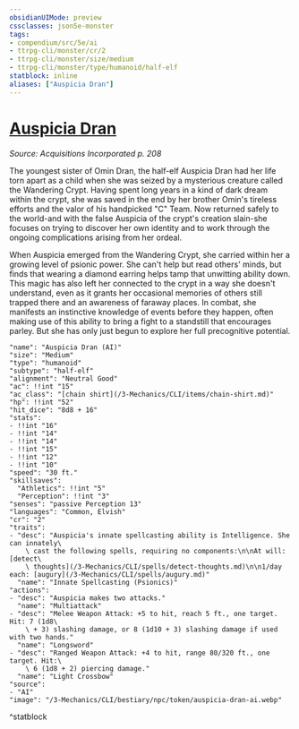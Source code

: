 ```yaml
---
obsidianUIMode: preview
cssclasses: json5e-monster
tags:
- compendium/src/5e/ai
- ttrpg-cli/monster/cr/2
- ttrpg-cli/monster/size/medium
- ttrpg-cli/monster/type/humanoid/half-elf
statblock: inline
aliases: ["Auspicia Dran"]
---
```

# [Auspicia Dran](3-Mechanics\CLI\bestiary\npc/auspicia-dran-ai.md)
*Source: Acquisitions Incorporated p. 208*  

The youngest sister of Omin Dran, the half-elf Auspicia Dran had her life torn apart as a child when she was seized by a mysterious creature called the Wandering Crypt. Having spent long years in a kind of dark dream within the crypt, she was saved in the end by her brother Omin's tireless efforts and the valor of his handpicked "C" Team. Now returned safely to the world-and with the false Auspicia of the crypt's creation slain-she focuses on trying to discover her own identity and to work through the ongoing complications arising from her ordeal.

When Auspicia emerged from the Wandering Crypt, she carried within her a growing level of psionic power. She can't help but read others' minds, but finds that wearing a diamond earring helps tamp that unwitting ability down. This magic has also left her connected to the crypt in a way she doesn't understand, even as it grants her occasional memories of others still trapped there and an awareness of faraway places. In combat, she manifests an instinctive knowledge of events before they happen, often making use of this ability to bring a fight to a standstill that encourages parley. But she has only just begun to explore her full precognitive potential.

```statblock
"name": "Auspicia Dran (AI)"
"size": "Medium"
"type": "humanoid"
"subtype": "half-elf"
"alignment": "Neutral Good"
"ac": !!int "15"
"ac_class": "[chain shirt](/3-Mechanics/CLI/items/chain-shirt.md)"
"hp": !!int "52"
"hit_dice": "8d8 + 16"
"stats":
- !!int "16"
- !!int "14"
- !!int "14"
- !!int "15"
- !!int "12"
- !!int "10"
"speed": "30 ft."
"skillsaves":
  "Athletics": !!int "5"
  "Perception": !!int "3"
"senses": "passive Perception 13"
"languages": "Common, Elvish"
"cr": "2"
"traits":
- "desc": "Auspicia's innate spellcasting ability is Intelligence. She can innately\
    \ cast the following spells, requiring no components:\n\nAt will: [detect\
    \ thoughts](/3-Mechanics/CLI/spells/detect-thoughts.md)\n\n1/day each: [augury](/3-Mechanics/CLI/spells/augury.md)"
  "name": "Innate Spellcasting (Psionics)"
"actions":
- "desc": "Auspicia makes two attacks."
  "name": "Multiattack"
- "desc": "Melee Weapon Attack: +5 to hit, reach 5 ft., one target. Hit: 7 (1d8\
    \ + 3) slashing damage, or 8 (1d10 + 3) slashing damage if used with two hands."
  "name": "Longsword"
- "desc": "Ranged Weapon Attack: +4 to hit, range 80/320 ft., one target. Hit:\
    \ 6 (1d8 + 2) piercing damage."
  "name": "Light Crossbow"
"source":
- "AI"
"image": "/3-Mechanics/CLI/bestiary/npc/token/auspicia-dran-ai.webp"
```
^statblock